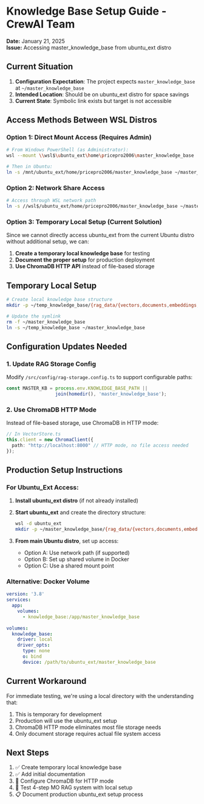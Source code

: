 # Knowledge Base Setup Guide - CrewAI Team

**Date:** January 21, 2025  
**Issue:** Accessing master_knowledge_base from ubuntu_ext distro

## Current Situation

1. **Configuration Expectation**: The project expects `master_knowledge_base` at `~/master_knowledge_base`
2. **Intended Location**: Should be on ubuntu_ext distro for space savings
3. **Current State**: Symbolic link exists but target is not accessible

## Access Methods Between WSL Distros

### Option 1: Direct Mount Access (Requires Admin)
```bash
# From Windows PowerShell (as Administrator):
wsl --mount \\wsl$\ubuntu_ext\home\pricepro2006\master_knowledge_base

# Then in Ubuntu:
ln -s /mnt/ubuntu_ext/home/pricepro2006/master_knowledge_base ~/master_knowledge_base
```

### Option 2: Network Share Access
```bash
# Access through WSL network path
ln -s //wsl$/ubuntu_ext/home/pricepro2006/master_knowledge_base ~/master_knowledge_base
```

### Option 3: Temporary Local Setup (Current Solution)
Since we cannot directly access ubuntu_ext from the current Ubuntu distro without additional setup, we can:

1. **Create a temporary local knowledge base** for testing
2. **Document the proper setup** for production deployment
3. **Use ChromaDB HTTP API** instead of file-based storage

## Temporary Local Setup

```bash
# Create local knowledge base structure
mkdir -p ~/temp_knowledge_base/{rag_data/{vectors,documents,embeddings,cache},scraped_content,captured_knowledge,learned_patterns,databases}

# Update the symlink
rm -f ~/master_knowledge_base
ln -s ~/temp_knowledge_base ~/master_knowledge_base
```

## Configuration Updates Needed

### 1. Update RAG Storage Config
Modify `/src/config/rag-storage.config.ts` to support configurable paths:

```typescript
const MASTER_KB = process.env.KNOWLEDGE_BASE_PATH || 
                  join(homedir(), 'master_knowledge_base');
```

### 2. Use ChromaDB HTTP Mode
Instead of file-based storage, use ChromaDB in HTTP mode:

```typescript
// In VectorStore.ts
this.client = new ChromaClient({
  path: "http://localhost:8000" // HTTP mode, no file access needed
});
```

## Production Setup Instructions

### For Ubuntu_Ext Access:

1. **Install ubuntu_ext distro** (if not already installed)
2. **Start ubuntu_ext** and create the directory structure:
   ```bash
   wsl -d ubuntu_ext
   mkdir -p ~/master_knowledge_base/{rag_data/{vectors,documents,embeddings,cache},scraped_content,captured_knowledge,learned_patterns,databases}
   ```

3. **From main Ubuntu distro**, set up access:
   - Option A: Use network path (if supported)
   - Option B: Set up shared volume in Docker
   - Option C: Use a shared mount point

### Alternative: Docker Volume
```yaml
version: '3.8'
services:
  app:
    volumes:
      - knowledge_base:/app/master_knowledge_base
      
volumes:
  knowledge_base:
    driver: local
    driver_opts:
      type: none
      o: bind
      device: /path/to/ubuntu_ext/master_knowledge_base
```

## Current Workaround

For immediate testing, we're using a local directory with the understanding that:
1. This is temporary for development
2. Production will use the ubuntu_ext setup
3. ChromaDB HTTP mode eliminates most file storage needs
4. Only document storage requires actual file system access

## Next Steps

1. ✅ Create temporary local knowledge base
2. ✅ Add initial documentation
3. 🔄 Configure ChromaDB for HTTP mode
4. 🔄 Test 4-step MO RAG system with local setup
5. 📋 Document production ubuntu_ext setup process